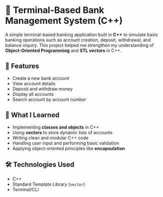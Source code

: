# 🏦 Terminal-Based Bank Management System (C++)

A simple terminal-based banking application built in **C++** to simulate basic banking operations such as account creation, deposit, withdrawal, and balance inquiry. This project helped me strengthen my understanding of **Object-Oriented Programming** and **STL vectors** in C++.

## 🚀 Features

- Create a new bank account
- View account details
- Deposit and withdraw money
- Display all accounts
- Search account by account number

## 🧠 What I Learned

- Implementing **classes and objects** in C++
- Using **vectors** to store dynamic lists of accounts
- Writing clean and modular C++ code
- Handling user input and performing basic validation
- Applying object-oriented principles like **encapsulation**

## 🛠 Technologies Used

- C++
- Standard Template Library (`vector`)
- Terminal/CLI

##
